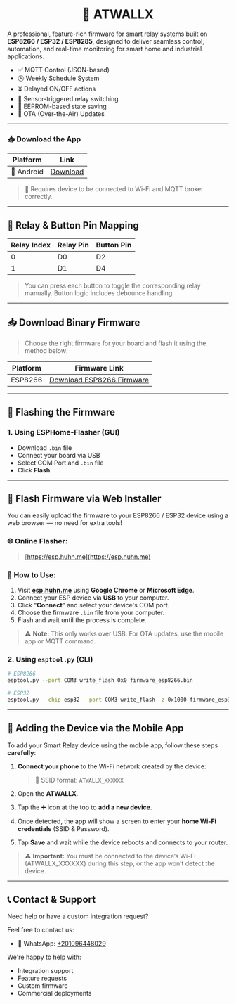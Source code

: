 <h1 align="center">🔌 ATWALLX</h1>

A professional, feature-rich firmware for smart relay systems built on **ESP8266 / ESP32 / ESP8285**, designed to deliver seamless control, automation, and real-time monitoring for smart home and industrial applications.



- ✅ MQTT Control (JSON-based)
- 🕒 Weekly Schedule System
- ⏳ Delayed ON/OFF actions
- 🧲 Sensor-triggered relay switching
- 🧠 EEPROM-based state saving
- 📶 OTA (Over-the-Air) Updates
----
### 📥 Download the App

| Platform | Link |
|----------|------|
| 📱 Android | [Download](https://github.com/ARDUTECH0/smart-home/raw/refs/heads/main/app-release.apk) |


> 🔑 Requires device to be connected to Wi-Fi and MQTT broker correctly.

---

## 🧮 Relay & Button Pin Mapping

| Relay Index | Relay Pin | Button Pin |
|-------------|-----------|------------|
| 0           | D0        | D2         |
| 1           | D1        | D4         |

> You can press each button to toggle the corresponding relay manually. Button logic includes debounce handling.

---
## 📥 Download Binary Firmware

> Choose the right firmware for your board and flash it using the method below:

| Platform | Firmware Link |
|----------|----------------|
| ESP8266  | [Download ESP8266 Firmware](https://github.com/ARDUTECH0/smart-home/raw/refs/heads/main/Firmware_1.4V.bin) |

---

## 🚀 Flashing the Firmware

### 1. Using ESPHome-Flasher (GUI)
- Download `.bin` file
- Connect your board via USB
- Select COM Port and `.bin` file
- Click **Flash**
---

## 🔄 Flash Firmware via Web Installer

You can easily upload the firmware to your ESP8266 / ESP32 device using a web browser — no need for extra tools!

### 🌐 Online Flasher:
> [https://esp.huhn.me](https://esp.huhn.me)

### 🧭 How to Use:

1. Visit **[esp.huhn.me](https://esp.huhn.me)** using **Google Chrome** or **Microsoft Edge**.
2. Connect your ESP device via **USB** to your computer.
3. Click "**Connect**" and select your device's COM port.
4. Choose the firmware `.bin` file from your computer.
5. Flash and wait until the process is complete.

> ⚠️ **Note:** This only works over USB. For OTA updates, use the mobile app or MQTT command.

### 2. Using `esptool.py` (CLI)
```bash
# ESP8266
esptool.py --port COM3 write_flash 0x0 firmware_esp8266.bin

# ESP32
esptool.py --chip esp32 --port COM3 write_flash -z 0x1000 firmware_esp32.bin
```
---

## 📲 Adding the Device via the Mobile App

To add your Smart Relay device using the mobile app, follow these steps **carefully**:

1. **Connect your phone** to the Wi-Fi network created by the device:  
   > 📶 SSID format: `ATWALLX_XXXXXX`

2. Open the **ATWALLX**.

3. Tap the ➕ icon at the top to **add a new device**.

4. Once detected, the app will show a screen to enter your **home Wi-Fi credentials** (SSID & Password).

5. Tap **Save** and wait while the device reboots and connects to your router.

> ⚠️ **Important:** You must be connected to the device’s Wi-Fi (ATWALLX_XXXXXX) during this step, or the app won’t detect the device.
---
## 📞 Contact & Support

Need help or have a custom integration request?

Feel free to contact us:

- 💬 WhatsApp: [+201096448029](https://wa.me/201096448029)

We're happy to help with:
- Integration support
- Feature requests
- Custom firmware
- Commercial deployments

